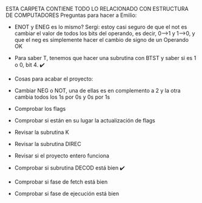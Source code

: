 ESTA CARPETA CONTIENE TODO LO RELACIONADO CON ESTRUCTURA DE COMPUTADORES
Preguntas para hacer a Emilio:
- ENOT y ENEG es lo mismo?
Sergi: estoy casi seguro de que el not es cambiar el valor de todos los bits del operando, es decir, 0-->1 y 1-->0, y que el neg es simplemente hacer el cambio de signo de un Operando OK

- Para saber T, tenemos que hacer una subrutina con BTST y saber si es 1 o 0, bit 4. ✔️

- Cosas para acabar el proyecto:
- Cambiar NEG o NOT, una de ellas es en complemento a 2 y la otra cambia todos los 1s por 0s y 0s por 1s
- Comprobar los flags
- Comprobar si están en su lugar la actualización de flags
- Revisar la subrutina K
- Revisar la subrutina DIREC
- Revisar si el proyecto entero funciona 
- Comprobar si subrutina DECOD está bien ✔️
- Comprobar si fase de fetch está bien
- Comprobar si fase de ejecución está bien
